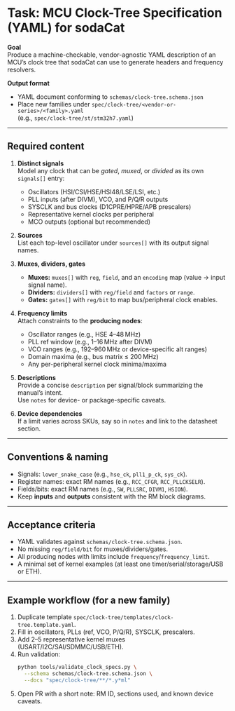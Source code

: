 # Task: MCU Clock-Tree Specification (YAML) for sodaCat

**Goal**  
Produce a machine-checkable, vendor-agnostic YAML description of an MCU’s clock tree
that sodaCat can use to generate headers and frequency resolvers.

**Output format**  
- YAML document conforming to `schemas/clock-tree.schema.json`
- Place new families under `spec/clock-tree/<vendor-or-series>/<family>.yaml`  
  (e.g., `spec/clock-tree/st/stm32h7.yaml`)

---

## Required content

1. **Distinct signals**  
   Model any clock that can be *gated*, *muxed*, or *divided* as its own `signals[]` entry:
   - Oscillators (HSI/CSI/HSE/HSI48/LSE/LSI, etc.)
   - PLL inputs (after DIVM), VCO, and P/Q/R outputs
   - SYSCLK and bus clocks (D1CPRE/HPRE/APB prescalers)
   - Representative kernel clocks per peripheral
   - MCO outputs (optional but recommended)

2. **Sources**  
   List each top-level oscillator under `sources[]` with its output signal names.

3. **Muxes, dividers, gates**  
   - **Muxes:** `muxes[]` with `reg`, `field`, and an `encoding` map (value → input signal name).  
   - **Dividers:** `dividers[]` with `reg/field` and `factors` or `range`.  
   - **Gates:** `gates[]` with `reg/bit` to map bus/peripheral clock enables.

4. **Frequency limits**  
   Attach constraints to the **producing nodes**:
   - Oscillator ranges (e.g., HSE 4–48 MHz)
   - PLL ref window (e.g., 1–16 MHz after DIVM)
   - VCO ranges (e.g., 192–960 MHz or device-specific alt ranges)
   - Domain maxima (e.g., bus matrix ≤ 200 MHz)
   - Any per-peripheral kernel clock minima/maxima

5. **Descriptions**  
   Provide a concise `description` per signal/block summarizing the manual’s intent.  
   Use `notes` for device- or package-specific caveats.

6. **Device dependencies**  
   If a limit varies across SKUs, say so in `notes` and link to the datasheet section.

---

## Conventions & naming

- Signals: `lower_snake_case` (e.g., `hse_ck`, `pll1_p_ck`, `sys_ck`).
- Register names: exact RM names (e.g., `RCC_CFGR`, `RCC_PLLCKSELR`).
- Fields/bits: exact RM names (e.g., `SW`, `PLLSRC`, `DIVM1`, `HSION`).
- Keep **inputs** and **outputs** consistent with the RM block diagrams.

---

## Acceptance criteria

- YAML validates against `schemas/clock-tree.schema.json`.
- No missing `reg/field/bit` for muxes/dividers/gates.
- All producing nodes with limits include `frequency`/`frequency_limit`.
- A minimal set of kernel examples (at least one timer/serial/storage/USB or ETH).

---

## Example workflow (for a new family)

1. Duplicate template `spec/clock-tree/templates/clock-tree.template.yaml`.
2. Fill in oscillators, PLLs (ref, VCO, P/Q/R), SYSCLK, prescalers.
3. Add 2–5 representative kernel muxes (USART/I2C/SAI/SDMMC/USB/ETH).
4. Run validation:  
   ```bash
   python tools/validate_clock_specs.py \
     --schema schemas/clock-tree.schema.json \
     --docs "spec/clock-tree/**/*.y*ml"
5. Open PR with a short note: RM ID, sections used, and known device caveats.
